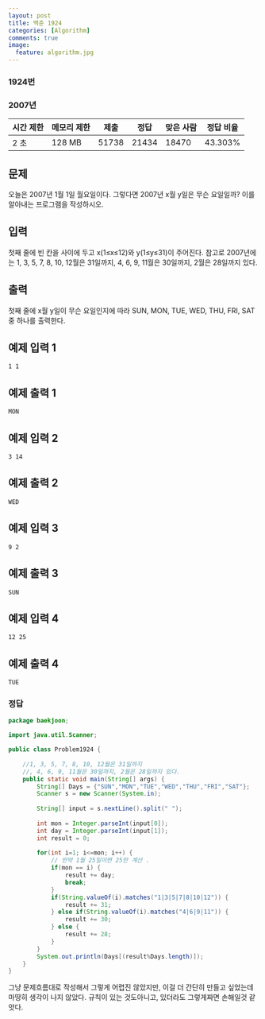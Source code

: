 ```yaml
---
layout: post
title: 백준 1924
categories: [Algorithm]
comments: true
image:
  feature: algorithm.jpg
---
```

### 1924번

### 2007년 

| 시간 제한 | 메모리 제한 | 제출  | 정답  | 맞은 사람 | 정답 비율 |
| --------- | ----------- | ----- | ----- | --------- | --------- |
| 2 초      | 128 MB      | 51738 | 21434 | 18470     | 43.303%   |

## 문제

오늘은 2007년 1월 1일 월요일이다. 그렇다면 2007년 x월 y일은 무슨 요일일까? 이를 알아내는 프로그램을 작성하시오.

## 입력

첫째 줄에 빈 칸을 사이에 두고 x(1≤x≤12)와 y(1≤y≤31)이 주어진다. 참고로 2007년에는 1, 3, 5, 7, 8, 10, 12월은 31일까지, 4, 6, 9, 11월은 30일까지, 2월은 28일까지 있다.

## 출력

첫째 줄에 x월 y일이 무슨 요일인지에 따라 SUN, MON, TUE, WED, THU, FRI, SAT중 하나를 출력한다.

## 예제 입력 1 

```
1 1
```

## 예제 출력 1 

```
MON
```

## 예제 입력 2

```
3 14
```

## 예제 출력 2

```
WED
```

## 예제 입력 3

```
9 2
```

## 예제 출력 3

```
SUN
```

## 예제 입력 4

```
12 25
```

## 예제 출력 4

```
TUE
```



### 정답

```java
package baekjoon;

import java.util.Scanner;

public class Problem1924 {
	
	//1, 3, 5, 7, 8, 10, 12월은 31일까지
	//, 4, 6, 9, 11월은 30일까지, 2월은 28일까지 있다.
	public static void main(String[] args) {
		String[] Days = {"SUN","MON","TUE","WED","THU","FRI","SAT"};
		Scanner s = new Scanner(System.in);
		
		String[] input = s.nextLine().split(" ");
		
		int mon = Integer.parseInt(input[0]);
		int day = Integer.parseInt(input[1]);
		int result = 0;
		
		for(int i=1; i<=mon; i++) {
			// 만약 1월 25일이면 25만 계산 .
			if(mon == i) {
				result += day;
				break;
			}
			if(String.valueOf(i).matches("1|3|5|7|8|10|12")) {
				result += 31;
			} else if(String.valueOf(i).matches("4|6|9|11")) {
				result += 30;
			} else {
				result += 28;
			}
		}
		System.out.println(Days[(result%Days.length)]);
	}
}

```

그냥 문제흐름대로 작성해서 그렇게 어렵진 않았지만, 이걸 더 간단히 만들고 싶었는데 마땅히 생각이 나지 않았다.
규칙이 있는 것도아니고, 있더라도 그렇게짜면 손해일것 같앗다.
